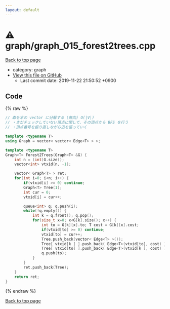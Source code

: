 ```yaml
---
layout: default
---
```


<!-- mathjax config similar to math.stackexchange -->
<script type="text/javascript" async
  src="https://cdnjs.cloudflare.com/ajax/libs/mathjax/2.7.5/MathJax.js?config=TeX-MML-AM_CHTML">
</script>
<script type="text/x-mathjax-config">
  MathJax.Hub.Config({
    TeX: { equationNumbers: { autoNumber: "AMS" }},
    tex2jax: {
      inlineMath: [ ['$','$'] ],
      processEscapes: true
    },
    "HTML-CSS": { matchFontHeight: false },
    displayAlign: "left",
    displayIndent: "2em"
  });
</script>

<script type="text/javascript" src="https://cdnjs.cloudflare.com/ajax/libs/jquery/3.4.1/jquery.min.js"></script>
<script src="https://cdn.jsdelivr.net/npm/jquery-balloon-js@1.1.2/jquery.balloon.min.js" integrity="sha256-ZEYs9VrgAeNuPvs15E39OsyOJaIkXEEt10fzxJ20+2I=" crossorigin="anonymous"></script>
<script type="text/javascript" src="../../assets/js/copy-button.js"></script>
<link rel="stylesheet" href="../../assets/css/copy-button.css" />


# :warning: graph/graph_015_forest2trees.cpp
<a href="../../index.html">Back to top page</a>

* category: graph
* <a href="{{ site.github.repository_url }}/blob/master/graph/graph_015_forest2trees.cpp">View this file on GitHub</a>
    - Last commit date: 2019-11-22 21:50:52 +0900




## Code
{% raw %}
```cpp
// 森を木の vector に分解する (無向) O(|V|)
// ・まだチェックしていない頂点に関して、その頂点から BFS を行う
// ・頂点番号を振り直しながら辺を張っていく

template <typename T>
using Graph = vector< vector< Edge<T> > >;

template <typename T>
Graph<T> Forest2Trees(Graph<T> &G) {
    int n = (int)G.size();
    vector<int> vtxid(n, -1);

    vector< Graph<T> > ret;
    for(int i=0; i<n; i++) {
        if(vtxid[i] >= 0) continue;
        Graph<T> Tree(1);
        int cur = 0;
        vtxid[i] = cur++;

        queue<int> q; q.push(i);
        while(!q.empty()) {
            int k = q.front(); q.pop();
            for(size_t x=0; x<G[k].size(); x++) {
                int to = G[k][x].to; T cost = G[k][x].cost;
                if(vtxid[to] >= 0) continue;
                vtxid[to] = cur++;
                Tree.push_back(vector< Edge<T> >());
                Tree[ vtxid[k ] ].push_back( Edge<T>(vtxid[to], cost) );
                Tree[ vtxid[to] ].push_back( Edge<T>(vtxid[k ], cost) );
                q.push(to);
            }
        }
        ret.push_back(Tree);
    }
    return ret;
}

```
{% endraw %}

<a href="../../index.html">Back to top page</a>

